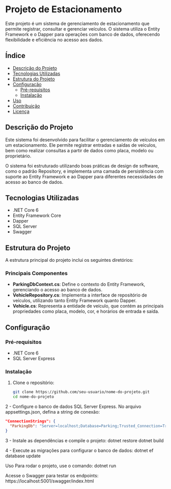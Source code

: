 # Projeto de Estacionamento

Este projeto é um sistema de gerenciamento de estacionamento que permite registrar, consultar e gerenciar veículos. 
O sistema utiliza o Entity Framework e o Dapper para operações com banco de dados, oferecendo flexibilidade e eficiência no acesso aos dados.

## Índice

- [Descrição do Projeto](#descrição-do-projeto)
- [Tecnologias Utilizadas](#tecnologias-utilizadas)
- [Estrutura do Projeto](#estrutura-do-projeto)
- [Configuração](#configuração)
  - [Pré-requisitos](#pré-requisitos)
  - [Instalação](#instalação)
- [Uso](#uso)
- [Contribuição](#contribuição)
- [Licença](#licença)

## Descrição do Projeto

Este sistema foi desenvolvido para facilitar o gerenciamento de veículos em um estacionamento. 
Ele permite registrar entradas e saídas de veículos, bem como realizar consultas a partir de dados como placa, modelo ou proprietário.

O sistema foi estruturado utilizando boas práticas de design de software, como o padrão Repository, 
e implementa uma camada de persistência com suporte ao Entity Framework e ao Dapper para diferentes necessidades de acesso ao banco de dados.

## Tecnologias Utilizadas

- .NET Core 6
- Entity Framework Core
- Dapper
- SQL Server
- Swagger

## Estrutura do Projeto

A estrutura principal do projeto inclui os seguintes diretórios:


### Principais Componentes

- **ParkingDbContext.cs**: Define o contexto do Entity Framework, gerenciando o acesso ao banco de dados.
- **VehicleRepository.cs**: Implementa a interface de repositório de veículos, utilizando tanto Entity Framework quanto Dapper.
- **Vehicle.cs**: Representa a entidade de veículo, que contém as principais propriedades como placa, modelo, cor, e horários de entrada e saída.

## Configuração

### Pré-requisitos

- .NET Core 6
- SQL Server Express

### Instalação

1. Clone o repositório:

   ```bash
   git clone https://github.com/seu-usuario/nome-do-projeto.git
   cd nome-do-projeto

2 - Configure o banco de dados SQL Server Express. No arquivo appsettings.json, defina a string de conexão:

   ```json
   "ConnectionStrings": {
	 "ParkingDb": "Server=localhost;Database=Parking;Trusted_Connection=True;"
   }
   ```
3 - Instale as dependências e compile o projeto:
	dotnet restore
	dotnet build

4 - Execute as migrações para configurar o banco de dados:
dotnet ef database update

Uso
Para rodar o projeto, use o comando:
dotnet run

Acesse o Swagger para testar os endpoints:
https://localhost:5001/swagger/index.html

